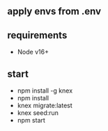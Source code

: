 
## apply envs from .env

## requirements

* Node v16+

## start

* npm install -g knex
* npm install
* knex migrate:latest
* knex seed:run
* npm start

